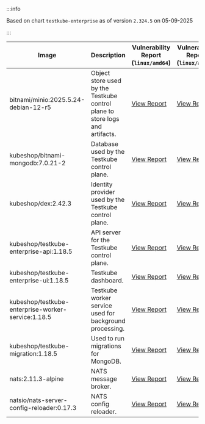 :::info

Based on chart `testkube-enterprise` as of version `2.324.5` on 05-09-2025

:::

| Image | Description | Vulnerability Report (`linux/amd64`) | Vulnerability Report (`linux/arm64`) | Docker Image |
|-------|-------------|----------------------------------------|----------------------------------------|--------------|
| bitnami/minio:2025.5.24-debian-12-r5 | Object store used by the Testkube control plane to store logs and artifacts. | [View Report](./minio-2025.5.24-debian-12-r5_linux_amd64.md) | [View Report](./minio-2025.5.24-debian-12-r5_linux_arm64.md) | [View Image](https://hub.docker.com/layers/bitnami/minio/2025.5.24-debian-12-r5/images/sha256-b3d51900e846b92f7503ca6be07d2e8c56ebb6a13a60bc71b8777c716c074bcf?context=explore) |
| kubeshop/bitnami-mongodb:7.0.21-2 | Database used by the Testkube control plane. | [View Report](./bitnami-mongodb-7.0.21-2_linux_amd64.md) | [View Report](./bitnami-mongodb-7.0.21-2_linux_arm64.md) | [View Image](https://hub.docker.com/layers/kubeshop/bitnami-mongodb/7.0.21-2/images/sha256-c347474e6488832564a6ce3d1870056f52aa4e7123bb85ce391a60c0b4ecdf18?context=explore) |
| kubeshop/dex:2.42.3 | Identity provider used by the Testkube control plane. | [View Report](./dex-2.42.3_linux_amd64.md) | [View Report](./dex-2.42.3_linux_arm64.md) | [View Image](https://hub.docker.com/layers/kubeshop/dex/2.42.3/images/sha256-db03bd0a7b5d26c4c36034f227f3b16c1d3bdadf3bd56eb23f2ca9c442716cb6?context=explore) |
| kubeshop/testkube-enterprise-api:1.18.5 | API server for the Testkube control plane. | [View Report](./testkube-enterprise-api-1.18.5_linux_amd64.md) | [View Report](./testkube-enterprise-api-1.18.5_linux_arm64.md) | [View Image](https://hub.docker.com/layers/kubeshop/testkube-enterprise-api/1.18.5/images/sha256-27ff5d3a01dd2f077d6e431df10201210c7bcaf751a7ecb1e50e412186875d02?context=explore) |
| kubeshop/testkube-enterprise-ui:1.18.5 | Testkube dashboard. | [View Report](./testkube-enterprise-ui-1.18.5_linux_amd64.md) | [View Report](./testkube-enterprise-ui-1.18.5_linux_arm64.md) | [View Image](https://hub.docker.com/layers/kubeshop/testkube-enterprise-ui/1.18.5/images/sha256-c5d3b27d23319d3d783c8f5ca1151b40cea5aea74b16b94bdc6531ee9de652c5?context=explore) |
| kubeshop/testkube-enterprise-worker-service:1.18.5 | Testkube worker service used for background processing. | [View Report](./testkube-enterprise-worker-service-1.18.5_linux_amd64.md) | [View Report](./testkube-enterprise-worker-service-1.18.5_linux_arm64.md) | [View Image](https://hub.docker.com/layers/kubeshop/testkube-enterprise-worker-service/1.18.5/images/sha256-c3196cafe8c885ad75da58893e526ad869c755e02d042544b52e05a1e4e9013d?context=explore) |
| kubeshop/testkube-migration:1.18.5 | Used to run migrations for MongoDB. | [View Report](./testkube-migration-1.18.5_linux_amd64.md) | [View Report](./testkube-migration-1.18.5_linux_arm64.md) | [View Image](https://hub.docker.com/layers/kubeshop/testkube-migration/1.18.5/images/sha256-37acac3ed580484d08a2441fa19a56cb447ab8787440c7b9a8bfc26c542aa59d?context=explore) |
| nats:2.11.3-alpine | NATS message broker. | [View Report](./nats-2.11.3-alpine_linux_amd64.md) | [View Report](./nats-2.11.3-alpine_linux_arm64.md) | [View Image](https://hub.docker.com/layers/library/nats/2.11.3-alpine/images/sha256-f6be324fcee27f2a91178d74f77bb4ba3e5a9d2e72ba7d6871f45d14aadca40a?context=explore) |
| natsio/nats-server-config-reloader:0.17.3 | NATS config reloader. | [View Report](./nats-server-config-reloader-0.17.3_linux_amd64.md) | [View Report](./nats-server-config-reloader-0.17.3_linux_arm64.md) | [View Image](https://hub.docker.com/layers/natsio/nats-server-config-reloader/0.17.3/images/sha256-6798c689cca8a98f34e57db124abe46c81edf9bfb02d54ad85da60d0e41ef592?context=explore) |
